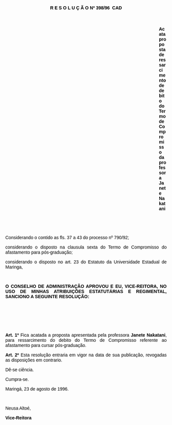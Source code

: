 <BODY TEXT="#000000">

<B><FONT FACE="Arial"><P ALIGN="CENTER">R E S O L U &Ccedil; &Atilde; O  Nº 398/96  CAD</P>
</B><P ALIGN="CENTER"></P>
<P ALIGN="CENTER">&nbsp;</P><DIR>
<DIR>
<DIR>
<DIR>
<DIR>
<DIR>
<DIR>
<DIR>
<DIR>
<DIR>
<DIR>
<DIR>

<B><P ALIGN="JUSTIFY">Acata proposta de ressarcimento de debito do Termo de Compromisso da professora Janete Nakatani</P>
</B><P ALIGN="JUSTIFY"></P>
<P ALIGN="JUSTIFY">&nbsp;</P>
<P ALIGN="JUSTIFY">&nbsp;</P></DIR>
</DIR>
</DIR>
</DIR>
</DIR>
</DIR>
</DIR>
</DIR>
</DIR>
</DIR>
</DIR>
</DIR>

<P ALIGN="JUSTIFY">Considerando o contido as fls. 37 a 43 do processo nº 790/92;</P>
<P ALIGN="JUSTIFY">considerando o disposto na clausula sexta do Termo de Compromisso do afastamento para p&oacute;s-gradua&ccedil;&atilde;o;</P>
<P ALIGN="JUSTIFY">considerando o disposto no art. 23 do Estatuto da Universidade Estadual de Maringa,</P>
<P ALIGN="JUSTIFY"></P>
<P ALIGN="JUSTIFY">&nbsp;</P>
<B><P ALIGN="JUSTIFY">O CONSELHO DE ADMINISTRA&Ccedil;&Atilde;O APROVOU E EU, VICE-REITORA, NO USO DE MINHAS ATRIBUI&Ccedil;&Otilde;ES ESTATUT&Aacute;RIAS E REGIMENTAL, SANCIONO A SEGUINTE RESOLU&Ccedil;&Atilde;O:</P>
</B><P ALIGN="JUSTIFY"></P>
<P ALIGN="JUSTIFY">&nbsp;</P>
<P ALIGN="JUSTIFY">&nbsp;</P>
<P ALIGN="JUSTIFY">&nbsp;</P>
<B><P ALIGN="JUSTIFY">Art. 1º</B> Fica acatada a proposta apresentada pela professora <B>Janete Nakatani</B>, para ressarcimento do debito do Termo de Compromisso referente ao afastamento para cursar p&oacute;s-gradua&ccedil;&atilde;o.</P>
<B><P ALIGN="JUSTIFY">Art. 2º</B> Esta resolu&ccedil;&atilde;o entraria em vigor na data de sua publica&ccedil;&atilde;o, revogadas as disposi&ccedil;&otilde;es em contrario. </P>
<P ALIGN="JUSTIFY">D&ecirc;-se ci&ecirc;ncia.</P>
<P ALIGN="JUSTIFY">Cumpra-se.</P>
<P ALIGN="JUSTIFY">Maring&aacute;, 23 de agosto de 1996.</P>
<P ALIGN="JUSTIFY"></P>
<P ALIGN="JUSTIFY">&nbsp;</P>
<P ALIGN="JUSTIFY">Neusa Alto&eacute;,</P>
<B><P ALIGN="JUSTIFY">Vice-Reitora</P></B></FONT></BODY>

